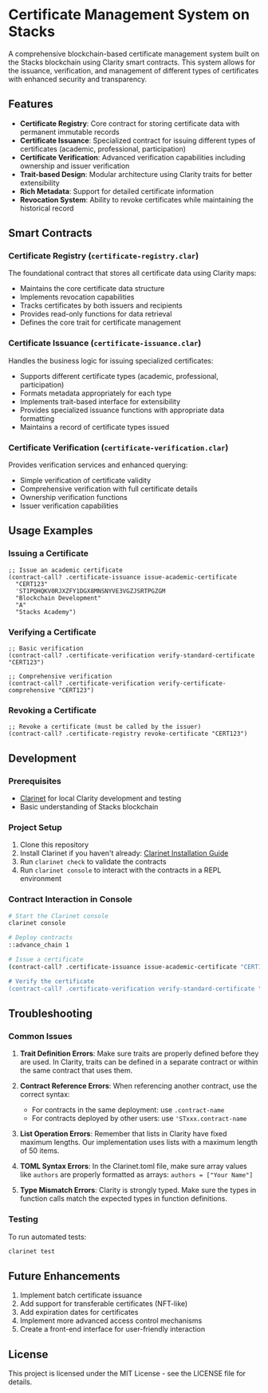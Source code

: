 # Certificate Management System on Stacks

A comprehensive blockchain-based certificate management system built on the Stacks blockchain using Clarity smart contracts. This system allows for the issuance, verification, and management of different types of certificates with enhanced security and transparency.

## Features

- **Certificate Registry**: Core contract for storing certificate data with permanent immutable records
- **Certificate Issuance**: Specialized contract for issuing different types of certificates (academic, professional, participation)
- **Certificate Verification**: Advanced verification capabilities including ownership and issuer verification
- **Trait-based Design**: Modular architecture using Clarity traits for better extensibility
- **Rich Metadata**: Support for detailed certificate information
- **Revocation System**: Ability to revoke certificates while maintaining the historical record

## Smart Contracts

### Certificate Registry (`certificate-registry.clar`)

The foundational contract that stores all certificate data using Clarity maps:

- Maintains the core certificate data structure
- Implements revocation capabilities
- Tracks certificates by both issuers and recipients
- Provides read-only functions for data retrieval
- Defines the core trait for certificate management

### Certificate Issuance (`certificate-issuance.clar`)

Handles the business logic for issuing specialized certificates:

- Supports different certificate types (academic, professional, participation)
- Formats metadata appropriately for each type
- Implements trait-based interface for extensibility
- Provides specialized issuance functions with appropriate data formatting
- Maintains a record of certificate types issued

### Certificate Verification (`certificate-verification.clar`)

Provides verification services and enhanced querying:

- Simple verification of certificate validity
- Comprehensive verification with full certificate details
- Ownership verification functions
- Issuer verification capabilities

## Usage Examples

### Issuing a Certificate

```clarity
;; Issue an academic certificate
(contract-call? .certificate-issuance issue-academic-certificate 
  "CERT123" 
  'ST1PQHQKV0RJXZFY1DGX8MNSNYVE3VGZJSRTPGZGM 
  "Blockchain Development" 
  "A" 
  "Stacks Academy")
```

### Verifying a Certificate

```clarity
;; Basic verification
(contract-call? .certificate-verification verify-standard-certificate "CERT123")

;; Comprehensive verification
(contract-call? .certificate-verification verify-certificate-comprehensive "CERT123")
```

### Revoking a Certificate

```clarity
;; Revoke a certificate (must be called by the issuer)
(contract-call? .certificate-registry revoke-certificate "CERT123")
```

## Development

### Prerequisites

- [Clarinet](https://github.com/hirosystems/clarinet) for local Clarity development and testing
- Basic understanding of Stacks blockchain

### Project Setup

1. Clone this repository
2. Install Clarinet if you haven't already: [Clarinet Installation Guide](https://github.com/hirosystems/clarinet#installation)
3. Run `clarinet check` to validate the contracts
4. Run `clarinet console` to interact with the contracts in a REPL environment

### Contract Interaction in Console

```bash
# Start the Clarinet console
clarinet console

# Deploy contracts
::advance_chain 1

# Issue a certificate
(contract-call? .certificate-issuance issue-academic-certificate "CERT123" 'ST1PQHQKV0RJXZFY1DGX8MNSNYVE3VGZJSRTPGZGM "Blockchain Development" "A" "Stacks Academy")

# Verify the certificate
(contract-call? .certificate-verification verify-standard-certificate "CERT123")
```

## Troubleshooting

### Common Issues

1. **Trait Definition Errors**: Make sure traits are properly defined before they are used. In Clarity, traits can be defined in a separate contract or within the same contract that uses them.

2. **Contract Reference Errors**: When referencing another contract, use the correct syntax:
   - For contracts in the same deployment: use `.contract-name`
   - For contracts deployed by other users: use `'STxxx.contract-name`

3. **List Operation Errors**: Remember that lists in Clarity have fixed maximum lengths. Our implementation uses lists with a maximum length of 50 items.

4. **TOML Syntax Errors**: In the Clarinet.toml file, make sure array values like `authors` are properly formatted as arrays: `authors = ["Your Name"]`

5. **Type Mismatch Errors**: Clarity is strongly typed. Make sure the types in function calls match the expected types in function definitions.

### Testing

To run automated tests:

```bash
clarinet test
```

## Future Enhancements

1. Implement batch certificate issuance
2. Add support for transferable certificates (NFT-like)
3. Add expiration dates for certificates
4. Implement more advanced access control mechanisms
5. Create a front-end interface for user-friendly interaction

## License

This project is licensed under the MIT License - see the LICENSE file for details.
